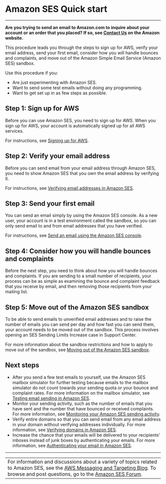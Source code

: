 # Amazon SES Quick start<a name="quick-start"></a>

****  
**Are you trying to send an email to Amazon\.com to inquire about your account or an order that you placed? If so, see [Contact Us](http://www.amazon.com/gp/help/customer/contact-us/) on the Amazon website\.**

This procedure leads you through the steps to sign up for AWS, verify your email address, send your first email, consider how you will handle bounces and complaints, and move out of the Amazon Simple Email Service \(Amazon SES\) sandbox\.

Use this procedure if you:
+ Are just experimenting with Amazon SES\.
+ Want to send some test emails without doing any programming\.
+ Want to get set up in as few steps as possible\.

## Step 1: Sign up for AWS<a name="quick-start-sign-up-for-aws"></a>

Before you can use Amazon SES, you need to sign up for AWS\. When you sign up for AWS, your account is automatically signed up for all AWS services\.

For instructions, see [Signing up for AWS](sign-up-for-aws.md)\.

## Step 2: Verify your email address<a name="quick-start-verify-email-addresses"></a>

Before you can send email from your email address through Amazon SES, you need to show Amazon SES that you own the email address by verifying it\.

For instructions, see [Verifying email addresses in Amazon SES](verify-email-addresses.md)\.

## Step 3: Send your first email<a name="quick-start-send-email-to-yourself"></a>

You can send an email simply by using the Amazon SES console\. As a new user, your account is in a test environment called the sandbox, so you can only send email to and from email addresses that you have verified\.

For instructions, see [Send an email using the Amazon SES console](send-an-email-from-console.md)\.

## Step 4: Consider how you will handle bounces and complaints<a name="quick-start-feedback"></a>

Before the next step, you need to think about how you will handle bounces and complaints\. If you are sending to a small number of recipients, your process can be as simple as examining the bounce and complaint feedback that you receive by email, and then removing those recipients from your mailing list\.

## Step 5: Move out of the Amazon SES sandbox<a name="quick-start-request-production-access"></a>

To be able to send emails to unverified email addresses and to raise the number of emails you can send per day and how fast you can send them, your account needs to be moved out of the sandbox\. This process involves opening an SES Sending Limits Increase case in Support Center\.

For more information about the sandbox restrictions and how to apply to move out of the sandbox, see [Moving out of the Amazon SES sandbox](request-production-access.md)\.

## Next steps<a name="quick-start-next-steps"></a>
+ After you send a few test emails to yourself, use the Amazon SES mailbox simulator for further testing because emails to the mailbox simulator do not count towards your sending quota or your bounce and complaint rates\. For more information on the mailbox simulator, see [Testing email sending in Amazon SES](send-email-simulator.md)\.
+ Monitor your sending activity, such as the number of emails that you have sent and the number that have bounced or received complaints\. For more information, see [Monitoring your Amazon SES sending activity](monitor-sending-activity.md)\.
+ Verify entire domains so that you can send email from any email address in your domain without verifying addresses individually\. For more information, see [Verifying domains in Amazon SES](verify-domains.md)\.
+ Increase the chance that your emails will be delivered to your recipients' inboxes instead of junk boxes by authenticating your emails\. For more information, see [Authenticating your email in Amazon SES](send-email-authentication.md)\.


****  

|  | 
| --- |
| For information and discussions about a variety of topics related to Amazon SES, see the [AWS Messaging and Targeting Blog](https://aws.amazon.com//blogs/messaging-and-targeting/)\. To browse and post questions, go to the [Amazon SES Forum](https://forums.aws.amazon.com/forum.jspa?forumID=90)\. | 